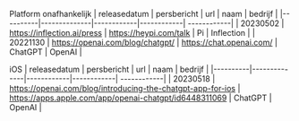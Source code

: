 Platform onafhankelijk
| releasedatum | persbericht | url | naam |  bedrijf |
|----------|--------------|------------|------------| ------------|
| 20230502 | https://inflection.ai/press | https://heypi.com/talk | Pi | Inflection |
| 20221130 | https://openai.com/blog/chatgpt/ | https://chat.openai.com/ | ChatGPT | OpenAI |

iOS
| releasedatum | persbericht | url | naam |  bedrijf |
|----------|--------------|------------|------------| ------------|
| 20230518 | https://openai.com/blog/introducing-the-chatgpt-app-for-ios | https://apps.apple.com/app/openai-chatgpt/id6448311069 | ChatGPT | OpenAI |
